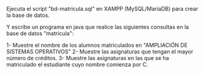 Ejecuta el script "bd-matricula.sql" en XAMPP (MySQL/MariaDB) para crear la base de datos.

Y escribe un programa en java que realice las siguientes consultas en la base de datos "matricula":

1- Muestre el nombre de los alumnos matriculados en "AMPLIACIÓN DE SISTEMAS OPERATIVOS"
2- Muestre las asignaturas que tengan el mayor número de créditos.
3- Muestre las asignaturas en las que se ha matriculado el estudiante cuyo nombre comienza por C.